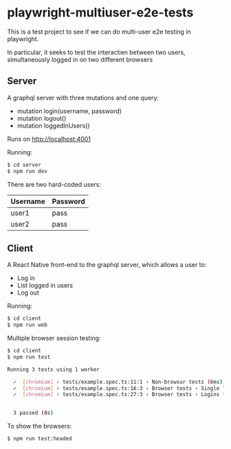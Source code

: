 # playwright-multiuser-e2e-tests
This is a test project to see if we can do multi-user e2e testing in playwright.

In particular, it seeks to test the interactien between two users, simultaneously logged in on two different browsers


## Server

A graphql server with three mutations and one query:

* mutation login(username, password)
* mutation logout()
* mutation loggedInUsers()

Runs on [http://localhost:4001](http://localhost:4001)

Running:

```bash
$ cd server
$ npm run dev
```

There are two hard-coded users:

| Username | Password | 
| ---------|----------|
| user1    | pass     |
| user2    | pass     |


## Client

A React Native front-end to the graphql server, which allows a user to:
* Log in
* List logged in users
* Log out

Running:

```bash
$ cd client
$ npm run web
```

Multiple browser session testing:

```bash
$ cd client
$ npm run test

Running 3 tests using 1 worker

  ✓  [chromium] › tests/example.spec.ts:11:1 › Non-browsur tests (6ms)
  ✓  [chromium] › tests/example.spec.ts:16:3 › Browser tests › Single log i (2s)
  ✓  [chromium] › tests/example.spec.ts:27:3 › Browser tests › Logins from  (5s)


  3 passed (8s)
```

To show the browsers:

```bash
$ npm run test:headed
```